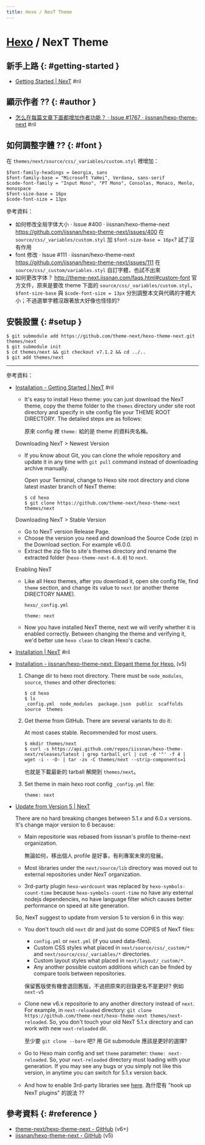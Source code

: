 ```yaml
---
title: Hexo / NexT Theme
---
```

# [Hexo](hexo.md) / NexT Theme

## 新手上路 {: #getting-started }

  - [Getting Started \| NexT](https://theme-next.org/docs/getting-started/) #ril

## 顯示作者 ?? {: #author }

  - [怎么在每篇文章下面都增加作者功能？ · Issue \#1767 · iissnan/hexo\-theme\-next](https://github.com/iissnan/hexo-theme-next/issues/1767) #ril

## 如何調整字體 ?? {: #font }

在 `themes/next/source/css/_variables/custom.styl` 裡增加：

```
$font-family-headings = Georgia, sans
$font-family-base = "Microsoft YaHei", Verdana, sans-serif
$code-font-family = "Input Mono", "PT Mono", Consolas, Monaco, Menlo, monospace
$font-size-base = 16px
$code-font-size = 13px
```

參考資料：

  - 如何修改全局字体大小 · Issue #400 · iissnan/hexo-theme-next https://github.com/iissnan/hexo-theme-next/issues/400 在 `source/css/_variables/custom.styl` 加 `$font-size-base = 16px`? 試了沒有作用
  - font 修改 · Issue #111 · iissnan/hexo-theme-next https://github.com/iissnan/hexo-theme-next/issues/111 在 `source/css/_custom/variables.styl` 自訂字體，也試不出來
  - 如何更改字体？ http://theme-next.iissnan.com/faqs.html#custom-font 官方文件，原來是要改 theme 下面的 `source/css/_variables/custom.styl`，`$font-size-base` 與 `$code-font-size = 13px` 分別調整本文與代碼的字體大小；不過選單字體沒跟著放大好像也怪怪的?

## 安裝設置 {: #setup }

```
$ git submodule add https://github.com/theme-next/hexo-theme-next.git themes/next
$ git submodule init
$ cd themes/next && git checkout v7.1.2 && cd ../..
$ git add themes/next
```

---

參考資料：

  - [Installation - Getting Started \| NexT](https://theme-next.org/docs/getting-started/index.html#NexT-Installation) #ril

      - It's easy to install Hexo theme: you can just download the NexT theme, copy the theme folder to the `themes` directory under site root directory and specify in site config file your THEME ROOT DIRECTORY. The detailed steps are as follows:

        原來 config 裡 `theme:` 給的是 theme 的資料夾名稱。

    Downloading NexT > Newest Version

      - If you know about Git, you can clone the whole repository and update it in any time with `git pull` command instead of downloading archive manually.

        Open your Terminal, change to Hexo site root directory and clone latest master branch of NexT theme:

            $ cd hexo
            $ git clone https://github.com/theme-next/hexo-theme-next themes/next

    Downloading NexT > Stable Version

      - Go to NexT version Release Page.
      - Choose the version you need and download the Source Code (zip) in the Download section. For example v6.0.0.
      - Extract the zip file to site's themes directory and rename the extracted folder (`hexo-theme-next-6.0.0`) to `next`.

    Enabling NexT

      - Like all Hexo themes, after you download it, open site config file, find `theme` section, and change its value to `next` (or another theme DIRECTORY NAME).

        `hexo/_config.yml`

            theme: next

      - Now you have installed NexT theme, next we will verify whether it is enabled correctly. Between changing the theme and verifying it, we'd better use `hexo clean` to clean Hexo's cache.

  - [Installation \| NexT](https://theme-next.org/docs/getting-started/installation) #ril

  - [Installation - iissnan/hexo\-theme\-next: Elegant theme for Hexo\.](https://github.com/iissnan/hexo-theme-next#installation) (v5)

     1. Change dir to hexo root directory. There must be `node_modules`, `source`, `themes` and other directories:

            $ cd hexo
            $ ls
            _config.yml  node_modules  package.json  public  scaffolds  source  themes

     2. Get theme from GitHub. There are several variants to do it:

        At most cases stable. Recommended for most users.

            $ mkdir themes/next
            $ curl -s https://api.github.com/repos/iissnan/hexo-theme-next/releases/latest | grep tarball_url | cut -d '"' -f 4 | wget -i - -O- | tar -zx -C themes/next --strip-components=1

        也就是下載最新的 tarball 解開到 `themes/next`。

     3. Set theme in main hexo root config `_config.yml` file:

            theme: next

  - [Update from Version 5 \| NexT](https://theme-next.org/docs/getting-started/update-from-v5.html)

    There are no hard breaking changes between 5.1.x and 6.0.x versions. It's change major version to 6 because:

      - Main repositorie was rebased from iissnan's profile to theme-next organization.

        無論如何，移出個人 profile 是好事，有利專案未來的發展。

      - Most libraries under the `next/source/lib` directory was moved out to external repositories under NexT organization.
      - 3rd-party plugin `hexo-wordcount` was replaced by `hexo-symbols-count-time` because `hexo-symbols-count-time` no have any external nodejs dependencies, no have language filter which causes better performance on speed at site generation.

    So, NexT suggest to update from version 5 to version 6 in this way:

      - You don't touch old `next` dir and just do some COPIES of NexT files:

          - `config.yml` or `next.yml` (if you used data-files).
          - Custom CSS styles what placed in `next/source/css/_custom/*` and `next/source/css/_variables/*` directories.
          - Custom layout styles what placed in `next/layout/_custom/*`.
          - Any another possible custom additions which can be finded by compare tools between repositories.

        保留舊版使有機會退回舊版，不過把原來的目錄更名不是更好? 例如 `next-v5`

      - Clone new v6.x repositorie to any another directory instead of `next`. For example, in `next-reloaded` directory: `git clone https://github.com/theme-next/hexo-theme-next themes/next-reloaded`. So, you don't touch your old NexT 5.1.x directory and can work with new `next-reloaded` dir.

        至少要 `git clone --bare` 吧? 用 Git submodule 應該是更好的選擇?

      - Go to Hexo main config and set `theme` parameter: `theme: next-reloaded`. So, your `next-reloaded` directory must loading with your generation. If you may see any bugs or you simply not like this version, in anytime you can switch for 5.1.x version back.

      - And how to enable 3rd-party libraries see [here](https://theme-next.org/docs/getting-started/update-from-v5). 為什麼有 "hook up NexT plugins" 的說法 ??

## 參考資料 {: #reference }

  - [theme-next/hexo-theme-next - GitHub](https://github.com/theme-next/hexo-theme-next) (v6+)
  - [iissnan/hexo-theme-next - GitHub](https://github.com/iissnan/hexo-theme-next) (v5)
